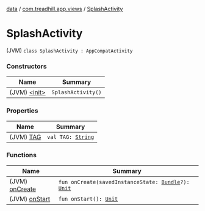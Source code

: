 [data](../../index.md) / [com.treadhill.app.views](../index.md) / [SplashActivity](./index.md)

# SplashActivity

(JVM) `class SplashActivity : AppCompatActivity`

### Constructors

| Name | Summary |
|---|---|
| (JVM) [&lt;init&gt;](-init-.md) | `SplashActivity()` |

### Properties

| Name | Summary |
|---|---|
| (JVM) [TAG](-t-a-g.md) | `val TAG: `[`String`](https://kotlinlang.org/api/latest/jvm/stdlib/kotlin/-string/index.html) |

### Functions

| Name | Summary |
|---|---|
| (JVM) [onCreate](on-create.md) | `fun onCreate(savedInstanceState: `[`Bundle`](https://developer.android.com/reference/android/os/Bundle.html)`?): `[`Unit`](https://kotlinlang.org/api/latest/jvm/stdlib/kotlin/-unit/index.html) |
| (JVM) [onStart](on-start.md) | `fun onStart(): `[`Unit`](https://kotlinlang.org/api/latest/jvm/stdlib/kotlin/-unit/index.html) |
